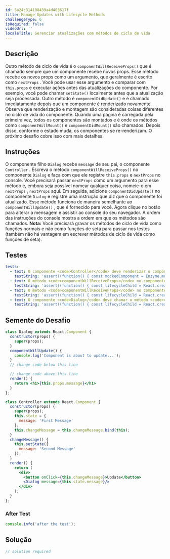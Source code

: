 ```yaml
---
id: 5a24c314108439a4d403617f
title: Manage Updates with Lifecycle Methods
challengeType: 6
isRequired: false
videoUrl: ''
localeTitle: Gerenciar atualizações com métodos de ciclo de vida
---
```


## Descrição
<section id="description"> Outro método de ciclo de vida é o <code>componentWillReceiveProps()</code> que é chamado sempre que um componente recebe novos props. Esse método recebe os novos props como um argumento, que geralmente é escrito como <code>nextProps</code> . Você pode usar esse argumento e comparar com <code>this.props</code> e executar ações antes das atualizações do componente. Por exemplo, você pode chamar <code>setState()</code> localmente antes que a atualização seja processada. Outro método é <code>componentDidUpdate()</code> e é chamado imediatamente depois que um componente é renderizado novamente. Observe que renderização e montagem são consideradas coisas diferentes no ciclo de vida do componente. Quando uma página é carregada pela primeira vez, todos os componentes são montados e é onde os métodos como <code>componentWillMount()</code> e <code>componentDidMount()</code> são chamados. Depois disso, conforme o estado muda, os componentes se re-renderizam. O próximo desafio cobre isso com mais detalhes. </section>

## Instruções
<section id="instructions"> O componente filho <code>Dialog</code> recebe <code>message</code> de seu pai, o componente <code>Controller</code> . Escreva o método <code>componentWillReceiveProps()</code> no componente <code>Dialog</code> e faça com que ele registre <code>this.props</code> e <code>nextProps</code> no console. Você precisará passar <code>nextProps</code> como um argumento para esse método e, embora seja possível nomear qualquer coisa, nomeie-o em <code>nextProps</code> , <code>nextProps</code> aqui. Em seguida, adicione <code>componentDidUpdate()</code> no componente <code>Dialog</code> e registre uma instrução que diz que o componente foi atualizado. Esse método funciona de maneira semelhante ao <code>componentWillUpdate()</code> , que é fornecido para você. Agora clique no botão para alterar a mensagem e assistir ao console do seu navegador. A ordem das instruções do console mostra a ordem em que os métodos são chamados. <strong>Nota:</strong> Você precisará gravar os métodos de ciclo de vida como funções normais e não como funções de seta para passar nos testes (também não há vantagem em escrever métodos de ciclo de vida como funções de seta). </section>

## Testes
<section id='tests'>

```yml
tests:
  - text: O componente <code>Controller</code> deve renderizar o componente <code>Dialog</code> como um filho.
    testString: 'assert((function() { const mockedComponent = Enzyme.mount(React.createElement(Controller)); return mockedComponent.find("Controller").length === 1 && mockedComponent.find("Dialog").length === 1; })(), "The <code>Controller</code> component should render the <code>Dialog</code> component as a child.");'
  - text: O método <code>componentWillReceiveProps</code> no componente <code>Dialog</code> deve registrar <code>this.props</code> no console.
    testString: 'assert((function() { const lifecycleChild = React.createElement(Dialog).type.prototype.componentWillReceiveProps.toString().replace(/ /g,""); return lifecycleChild.includes("console.log") && lifecycleChild.includes("this.props") })(), "The <code>componentWillReceiveProps</code> method in the <code>Dialog</code> component should log <code>this.props</code> to the console.");'
  - text: O método <code>componentWillReceiveProps</code> no componente <code>Dialog</code> deve registrar <code>nextProps</code> no console.
    testString: 'assert((function() { const lifecycleChild = React.createElement(Dialog).type.prototype.componentWillReceiveProps.toString().replace(/ /g,""); const nextPropsAsParameterTest = /componentWillReceiveProps(| *?= *?)(\(|)nextProps(\)|)( *?=> *?{| *?{|{)/; const nextPropsInConsoleLogTest = /console\.log\(.*?nextProps\b.*?\)/; return ( lifecycleChild.includes("console.log") && nextPropsInConsoleLogTest.test(lifecycleChild) && nextPropsAsParameterTest.test(lifecycleChild) ); })(), "The <code>componentWillReceiveProps</code> method in the <code>Dialog</code> component should log <code>nextProps</code> to the console.");'
  - text: O componente <code>Dialog</code> deve chamar o método <code>componentDidUpdate</code> e registrar uma mensagem no console.
    testString: 'assert((function() { const lifecycleChild = React.createElement(Dialog).type.prototype.componentDidUpdate.toString().replace(/ /g,""); return lifecycleChild.length !== "undefined" && lifecycleChild.includes("console.log"); })(), "The <code>Dialog</code> component should call the <code>componentDidUpdate</code> method and log a message to the console.");'

```

</section>

## Semente do Desafio
<section id='challengeSeed'>

<div id='jsx-seed'>

```jsx
class Dialog extends React.Component {
  constructor(props) {
    super(props);
  }
  componentWillUpdate() {
    console.log('Component is about to update...');
  }
  // change code below this line

  // change code above this line
  render() {
    return <h1>{this.props.message}</h1>
  }
};

class Controller extends React.Component {
  constructor(props) {
    super(props);
    this.state = {
      message: 'First Message'
    };
    this.changeMessage = this.changeMessage.bind(this);
  }
  changeMessage() {
    this.setState({
      message: 'Second Message'
    });
  }
  render() {
    return (
      <div>
        <button onClick={this.changeMessage}>Update</button>
        <Dialog message={this.state.message}/>
      </div>
    );
  }
};

```

</div>


### After Test
<div id='jsx-teardown'>

```js
console.info('after the test');
```

</div>

</section>

## Solução
<section id='solution'>

```js
// solution required
```
</section>
